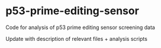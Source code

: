 # p53-prime-editing-sensor

Code for analysis of p53 prime editing sensor screening data

Update with description of relevant files + analysis scripts
